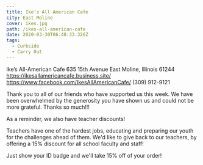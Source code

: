 ```yaml
---
title: Ike’s All American Cafe
city: East Moline
cover: ikes.jpg
path: /ikes-all-american-cafe
date: 2020-03-30T06:48:33.326Z
tags:
  - Curbside
  - Carry Out
---
```


Ike’s All-American Cafe
635 15th Avenue
East Moline, Illinois 61244
https://ikesallamericancafe.business.site/
https://www.facebook.com/IkesAllAmericanCafe/
(309) 912-9121

Thank you to all of our friends who have supported us this week. We have been overwhelmed by the generosity you have shown us and could not be more grateful. Thanks so much!!!

As a reminder, we also have teacher discounts!

Teachers have one of the hardest jobs, educating and preparing our youth for the challenges ahead of them. We'd like to give back to our teachers, by offering a 15% discount for all school faculty and staff!

Just show your ID badge and we'll take 15% off of your order!
